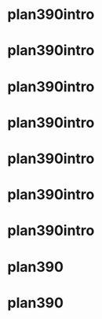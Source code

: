 # plan390intro
# plan390intro
# plan390intro
# plan390intro
# plan390intro
# plan390intro
# plan390intro
# plan390
# plan390
